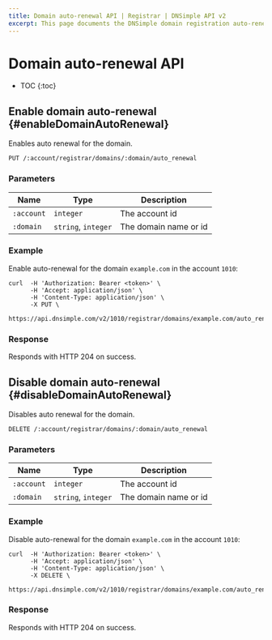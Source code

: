 ```yaml
---
title: Domain auto-renewal API | Registrar | DNSimple API v2
excerpt: This page documents the DNSimple domain registration auto-renewal API v2.
---
```


# Domain auto-renewal API

* TOC
{:toc}


## Enable domain auto-renewal {#enableDomainAutoRenewal}

Enables auto renewal for the domain.

~~~
PUT /:account/registrar/domains/:domain/auto_renewal
~~~

### Parameters

Name | Type | Description
-----|------|------------
`:account` | `integer` | The account id
`:domain` | `string`, `integer` | The domain name or id

### Example

Enable auto-renewal for the domain `example.com` in the account `1010`:

    curl  -H 'Authorization: Bearer <token>' \
          -H 'Accept: application/json' \
          -H 'Content-Type: application/json' \
          -X PUT \
          https://api.dnsimple.com/v2/1010/registrar/domains/example.com/auto_renewal

### Response

Responds with HTTP 204 on success.


## Disable domain auto-renewal {#disableDomainAutoRenewal}

Disables auto renewal for the domain.

~~~
DELETE /:account/registrar/domains/:domain/auto_renewal
~~~

### Parameters

Name | Type | Description
-----|------|------------
`:account` | `integer` | The account id
`:domain` | `string`, `integer` | The domain name or id

### Example

Disable auto-renewal for the domain `example.com` in the account `1010`:

    curl  -H 'Authorization: Bearer <token>' \
          -H 'Accept: application/json' \
          -H 'Content-Type: application/json' \
          -X DELETE \
          https://api.dnsimple.com/v2/1010/registrar/domains/example.com/auto_renewal

### Response

Responds with HTTP 204 on success.

